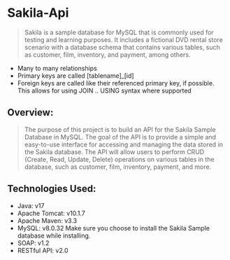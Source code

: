 # Sakila-Api
> Sakila is a sample database for MySQL that is commonly used for testing and learning purposes. It includes a fictional DVD rental store scenario with a database schema that contains various tables, such as customer, film, inventory, and payment, among others.

  * Many to many relationships
  * Primary keys are called [tablename]_[id]
  * Foreign keys are called like their referenced primary key, if possible. This allows for using JOIN .. USING syntax where supported

## Overview:
> The purpose of this project is to build an API for the Sakila Sample Database in MySQL. The goal of the API is to provide a simple and easy-to-use interface for accessing and managing the data stored in the Sakila database. The API will allow users to perform CRUD (Create, Read, Update, Delete) operations on various tables in the database, such as customer, film, inventory, payment, and more.

## Technologies Used:

  * Java: v17
  * Apache Tomcat: v10.1.7 
  * Apache Maven: v3.3
  * MySQL: v8.0.32 Make sure you choose to install the Sakila Sample database while installing.
  * SOAP: v1.2
  * RESTful API: v2.0





